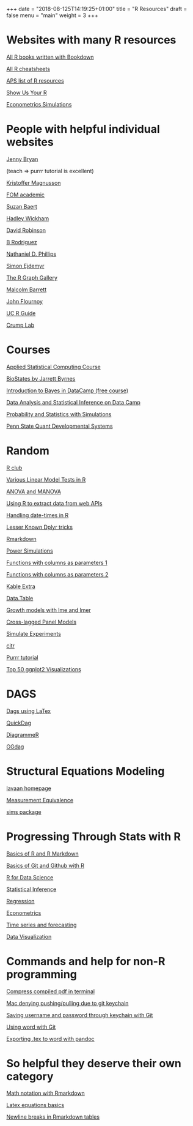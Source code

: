 +++
date = "2018-08-125T14:19:25+01:00"
title = "R Resources"
draft = false
menu = "main"
weight = 3
+++

# Websites with many R resources

[All R books written with Bookdown](https://bookdown.org)

[All R cheatsheets](https://www.rstudio.com/resources/cheatsheets/)

[APS list of R resources](https://www.psychologicalscience.org/observer/learning-to-work-with-r)

[Show Us Your R](http://www.flutterbys.com.au/stats/index.html)

[Econometrics Simulations](http://www.econometricsbysimulation.com/2012/10/using-simulations-to-maximize.html)

# People with helpful individual websites

[Jenny Bryan](https://jennybryan.org)  

(teach => purrr tutorial is excellent)

[Kristoffer Magnusson](https://rpsychologist.com)

[FOM academic](https://data-se.netlify.com)

[Suzan Baert](https://suzan.rbind.io)

[Hadley Wickham](http://hadley.nz/index.html)

[David Robinson](http://varianceexplained.org)

[B Rodriguez](https://b-rodrigues.github.io/fput/)

[Nathaniel D. Phillips](https://bookdown.org/ndphillips/YaRrr/)

[Simon Ejdemyr](https://sejdemyr.github.io)

[The R Graph Gallery](https://www.r-graph-gallery.com/all-graphs/)

[Malcolm Barrett](https://malco.io)

[John Flournoy](https://jflournoy.github.io)

[UC R Guide](http://uc-r.github.io/introduction)

[Crump Lab](https://crumplab.github.io/Courses.html)

# Courses

[Applied Statistical Computing Course](http://had.co.nz/stat480.1.html)

[BioStates by Jarrett Byrnes](https://biol607.github.io/index.html)

[Introduction to Bayes in DataCamp (free course)](https://www.datacamp.com/community/open-courses/beginning-bayes-in-r)

[Data Analysis and Statistical Inference on Data Camp](https://www.datacamp.com/community/open-courses/statistical-inference-and-data-analysis)

[Probability and Statistics with Simulations](https://github.com/jrgant/prob-stats)

[Penn State Quant Developmental Systems](https://quantdev.ssri.psu.edu/resources)

# Random

[R club](https://blogs.uoregon.edu/rclub/)

[Various Linear Model Tests in R](https://www.zoology.ubc.ca/~schluter/R/fit-model/)

[ANOVA and MANOVA](https://www.statmethods.net/stats/anova.html)

[Using R to extract data from web APIs](https://tclavelle.github.io/blog/r_and_apis/)

[Handling date-times in R](http://biostat.mc.vanderbilt.edu/wiki/pub/Main/ColeBeck/datestimes.pdf)

[Lesser Known Dplyr tricks](https://www.brodrigues.co/blog/2017-02-17-lesser_known_tricks/)

[Rmarkdown](http://www.stat.cmu.edu/~cshalizi/rmarkdown/)

[Power Simulations](https://github.com/jessiesunpsych/power-simulations)

[Functions with columns as parameters 1](https://stackoverflow.com/questions/47494975/passing-column-name-as-parameter-to-a-function-using-dplyr)

[Functions with columns as parameters 2](https://www.brodrigues.co/blog/2016-07-18-data-frame-columns-as-arguments-to-dplyr-functions/)

[Kable Extra](http://haozhu233.github.io/kableExtra/awesome_table_in_html.html)

[Data.Table](https://github.com/Rdatatable/data.table/wiki/Getting-started)

[Growth models with lme and lmer](http://rpsychologist.com/r-guide-longitudinal-lme-lmer)

[Cross-lagged Panel Models](https://threadreaderapp.com/thread/1073313224446009345.html)

[Simulate Experiments](https://debruine.github.io/faux/index.html)

[citr](https://github.com/jrgant/citr)

[Purrr tutorial](https://emoriebeck.github.io/R-tutorials/purrr/)

[Top 50 ggplot2 Visualizations](http://r-statistics.co/Top50-Ggplot2-Visualizations-MasterList-R-Code.html)

# DAGS

[Dags using LaTex](https://github.com/jrgant/causalgraphs_latex/blob/master/graphical-models-causal.pdf)

[QuickDag](https://github.com/jrgant/quickdag)

[DiagrammeR](https://rich-iannone.github.io/DiagrammeR/)

[GGdag](https://ggdag.netlify.com)

# Structural Equations Modeling

[lavaan homepage](http://lavaan.ugent.be)

[Measurement Equivalence](https://groups.google.com/forum/#!topic/lavaan/oKwP0_6-i1g)

[sims package](https://github.com/osofr/simcausal)

# Progressing Through Stats with R

[Basics of R and R Markdown](https://ismayc.github.io/rbasics-book/index.html)

[Basics of Git and Github with R](https://happygitwithr.com)

[R for Data Science](https://r4ds.had.co.nz)

[Statistical Inference](https://leanpub.com/LittleInferenceBook/read)

[Regression](https://leanpub.com/regmods/read)

[Econometrics](https://bookdown.org/ccolonescu/RPoE4/)

[Time series and forecasting](https://otexts.org/fpp2/)

[Data Visualization](https://serialmentor.com/dataviz/)

# Commands and help for non-R programming

[Compress compiled pdf in terminal](https://raw.githubusercontent.com/Cdishop/alumn/master/newsletter/compress_pdf_syntax.txt)

[Mac denying pushing/pulling due to git keychain](https://stackoverflow.com/questions/33636467/unable-to-click-always-allow-on-git-credential-osxkeychain-popup)

[Saving username and password through keychain with Git](https://help.github.com/articles/caching-your-github-password-in-git/)

[Using word with Git](http://blog.martinfenner.org/2014/08/25/using-microsoft-word-with-git/)

[Exporting .tex to word with pandoc](https://jabranham.com/blog/2016/11/using-pandoc-export-to-word/)

# So helpful they deserve their own category

[Math notation with Rmarkdown](https://www.calvin.edu/~rpruim/courses/s341/S17/from-class/MathinRmd.html)

[Latex equations basics](http://moser-isi.ethz.ch/docs/typeset_equations.pdf)

[Newline breaks in Rmarkdown tables](https://haozhu233.github.io/kableExtra/best_practice_for_newline_in_latex_table.pdf)




